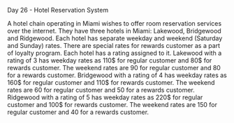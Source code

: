 Day 26 - Hotel Reservation System

A hotel chain operating in Miami wishes to offer room reservation services over the internet. They
have three hotels in Miami: Lakewood, Bridgewood and Ridgewood. Each hotel has separate
weekday and weekend (Saturday and Sunday) rates. There are special rates for rewards customer
as a part of loyalty program. Each hotel has a rating assigned to it.
Lakewood with a rating of 3 has weekday rates as 110$ for regular customer and 80$ for rewards
customer. The weekend rates are 90 for regular customer and 80 for a rewards customer.
Bridgewood with a rating of 4 has weekday rates as 160$ for regular customer and 110$ for
rewards customer. The weekend rates are 60 for regular customer and 50 for a rewards customer.
Ridgewood with a rating of 5 has weekday rates as 220$ for regular customer and 100$ for rewards
customer. The weekend rates are 150 for regular customer and 40 for a rewards customer. 
